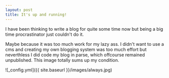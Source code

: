 ```yaml
---
layout: post
title: It's up and running!
---
```


I have been thinking to write a blog for quite some time now but being a big time procrastinator just couldn't do it.

Maybe because  it was too much work for my lazy ass. I didn't want to use a cms and creating my own blogging system was too much effort but neverthless I did code my blog in parse, which offcourse remained unpublished. This image totally sums up my condition. 

![_config.yml]({{ site.baseurl }}/images/always.jpg)

